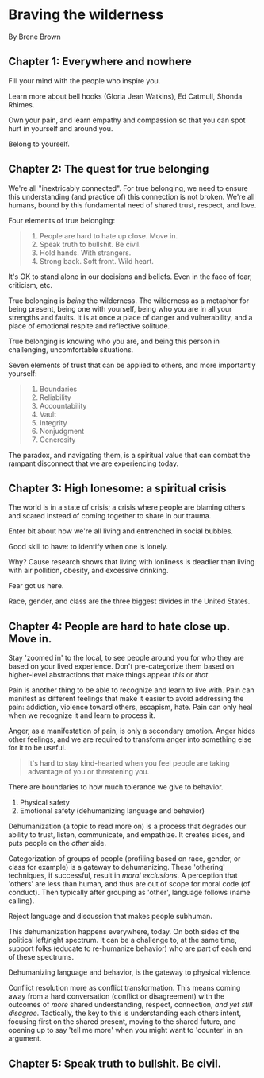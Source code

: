 # Braving the wilderness
By Brene Brown

## Chapter 1: Everywhere and nowhere
Fill your mind with the people who inspire you.

Learn more about bell hooks (Gloria Jean Watkins), Ed Catmull, Shonda Rhimes.

Own your pain, and learn empathy and compassion so that you can spot hurt in yourself and around you.

Belong to yourself.

## Chapter 2: The quest for true belonging
We're all "inextricably connected". For true belonging, we need to ensure this understanding (and practice of) this connection is not broken. We're all humans, bound by this fundamental need of shared trust, respect, and love.

Four elements of true belonging:
> 1. People are hard to hate up close. Move in.
> 2. Speak truth to bullshit. Be civil.
> 3. Hold hands. With strangers.
> 4. Strong back. Soft front. Wild heart.

It's OK to stand alone in our decisions and beliefs. Even in the face of fear, criticism, etc.

True belonging is _being_ the wilderness. The wilderness as a metaphor for being present, being one with yourself, being who you are in all your strengths and faults. It is at once a place of danger and vulnerability, and a place of emotional respite and reflective solitude.

True belonging is knowing who you are, and being this person in challenging, uncomfortable situations.

Seven elements of trust that can be applied to others, and more importantly yourself:
> 1. Boundaries
> 2. Reliability
> 3. Accountability
> 4. Vault
> 5. Integrity
> 6. Nonjudgment
> 7. Generosity

The paradox, and navigating them, is a spiritual value that can combat the rampant disconnect that we are experiencing today.

## Chapter 3: High lonesome: a spiritual crisis
The world is in a state of crisis; a crisis where people are blaming others and scared instead of coming together to share in our trauma.

Enter bit about how we're all living and entrenched in social bubbles.

Good skill to have: to identify when one is lonely.

Why? Cause research shows that living with lonliness is deadlier than living with air pollition, obesity, and excessive drinking.

Fear got us here.

Race, gender, and class are the three biggest divides in the United States.

## Chapter 4: People are hard to hate close up. Move in.
Stay 'zoomed in' to the local, to see people around you for who they are based on your lived experience. Don't pre-categorize them based on higher-level abstractions that make things appear _this_ or _that_.

Pain is another thing to be able to recognize and learn to live with. Pain can manifest as different feelings that make it easier to avoid addressing the pain: addiction, violence toward others, escapism, hate. Pain can only heal when we recognize it and learn to process it.

Anger, as a manifestation of pain, is only a secondary emotion. Anger hides other feelings, and we are required to transform anger into something else for it to be useful.

> It's hard to stay kind-hearted when you feel people are taking advantage of you or threatening you.

There are boundaries to how much tolerance we give to behavior.

1. Physical safety
2. Emotional safety (dehumanizing language and behavior)

Dehumanization (a topic to read more on) is a process that degrades our ability to trust, listen, communicate, and empathize. It creates sides, and puts people on the _other_ side.

Categorization of groups of people (profiling based on race, gender, or class for example) is a gateway to dehumanizing. These 'othering' techniques, if successful, result in _moral exclusions_. A perception that 'others' are less than human, and thus are out of scope for moral code (of conduct). Then typically after grouping as 'other', language  follows (name calling).

Reject language and discussion that makes people subhuman.

This dehumanization happens everywhere, today. On both sides of the political left/right spectrum. It can be a challenge to, at the same time, support folks (educate to re-humanize behavior) who are part of each end of these spectrums.

Dehumanizing language and behavior, is the gateway to physical violence.

Conflict resolution more as conflict transformation. This means coming away from a hard conversation (conflict or disagreement) with the outcomes of _more_ shared understanding, respect, connection, _and yet still disagree_. Tactically, the key to this is understanding each others intent, focusing first on the shared present, moving to the shared future, and opening up to say 'tell me more' when you might want to 'counter' in an argument.

## Chapter 5: Speak truth to bullshit. Be civil.
